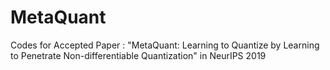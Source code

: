 # MetaQuant
Codes for Accepted Paper : "MetaQuant: Learning to Quantize by Learning to Penetrate Non-differentiable Quantization" in NeurIPS 2019
